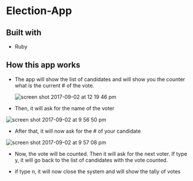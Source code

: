 # Election-App

## Built with
  - Ruby

## How this app works

 - The app will show the list of candidates and will show you the counter what is the current # of the vote.
 
   ![screen shot 2017-09-02 at 12 19 46 pm](https://user-images.githubusercontent.com/26729817/29992924-07f0abe0-8fda-11e7-9b0b-a243501115a7.png)
 
 - Then, it will ask for the name of the voter
 
![screen shot 2017-09-02 at 9 56 50 pm](https://user-images.githubusercontent.com/26729817/29996049-dec871e4-9029-11e7-82b4-cbc1cbf09c82.png)
 
 - After that, it will now ask for the # of your candidate
 
 ![screen shot 2017-09-02 at 9 57 08 pm](https://user-images.githubusercontent.com/26729817/29996051-e4719a9e-9029-11e7-9a87-b9f852fa7c58.png)


 
 - Now, the vote will be counted. Then it will ask for the next voter. If type y, it will go back to the list of candidates with the vote counted.
 

 
 
 - if type n, it will now close the system and will show the tally of votes
 

 
 
